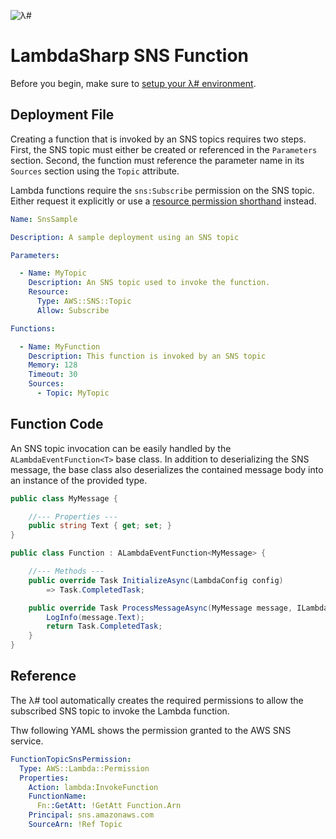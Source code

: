 ![λ#](../../Docs/LambdaSharp_v2_small.png)

# LambdaSharp SNS Function

Before you begin, make sure to [setup your λ# environment](../../Bootstrap/).

## Deployment File

Creating a function that is invoked by an SNS topics requires two steps. First, the SNS topic must either be created or referenced in the `Parameters` section. Second, the function must reference the parameter name in its `Sources` section using the `Topic` attribute.

Lambda functions require the `sns:Subscribe` permission on the SNS topic. Either request it explicitly or use a [resource permission shorthand](../src/MindTouch.LambdaSharp.Tool/Resources/IAM-Mappings.yml) instead.

```yaml
Name: SnsSample

Description: A sample deployment using an SNS topic

Parameters:

  - Name: MyTopic
    Description: An SNS topic used to invoke the function.
    Resource:
      Type: AWS::SNS::Topic
      Allow: Subscribe

Functions:

  - Name: MyFunction
    Description: This function is invoked by an SNS topic
    Memory: 128
    Timeout: 30
    Sources:
      - Topic: MyTopic
```

## Function Code

An SNS topic invocation can be easily handled by the `ALambdaEventFunction<T>` base class. In addition to deserializing the SNS message, the base class also deserializes the contained message body into an instance of the provided type.

```csharp
public class MyMessage {

    //--- Properties ---
    public string Text { get; set; }
}

public class Function : ALambdaEventFunction<MyMessage> {

    //--- Methods ---
    public override Task InitializeAsync(LambdaConfig config) 
        => Task.CompletedTask;

    public override Task ProcessMessageAsync(MyMessage message, ILambdaContext context) {
        LogInfo(message.Text);
        return Task.CompletedTask;
    }
}
```

## Reference

The λ# tool automatically creates the required permissions to allow the subscribed SNS topic to invoke the Lambda function.

Thw following YAML shows the permission granted to the AWS SNS service.

```yaml
FunctionTopicSnsPermission:
  Type: AWS::Lambda::Permission
  Properties:
    Action: lambda:InvokeFunction
    FunctionName:
      Fn::GetAtt: !GetAtt Function.Arn
    Principal: sns.amazonaws.com
    SourceArn: !Ref Topic
```
